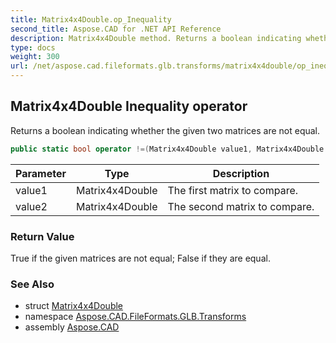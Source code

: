 ```yaml
---
title: Matrix4x4Double.op_Inequality
second_title: Aspose.CAD for .NET API Reference
description: Matrix4x4Double method. Returns a boolean indicating whether the given two matrices are not equal
type: docs
weight: 300
url: /net/aspose.cad.fileformats.glb.transforms/matrix4x4double/op_inequality/
---
```

## Matrix4x4Double Inequality operator

Returns a boolean indicating whether the given two matrices are not equal.

```csharp
public static bool operator !=(Matrix4x4Double value1, Matrix4x4Double value2)
```

| Parameter | Type | Description |
| --- | --- | --- |
| value1 | Matrix4x4Double | The first matrix to compare. |
| value2 | Matrix4x4Double | The second matrix to compare. |

### Return Value

True if the given matrices are not equal; False if they are equal.

### See Also

* struct [Matrix4x4Double](../)
* namespace [Aspose.CAD.FileFormats.GLB.Transforms](../../matrix4x4double/)
* assembly [Aspose.CAD](../../../)


